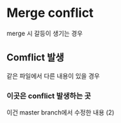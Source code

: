 # Merge conflict

merge 시 갈등이 생기는 경우



## Comflict 발생

같은 파일에서 다른 내용이 있을 경우



### 이곳은 conflict 발생하는 곳

이건 master branch에서 수정한 내용 (2)

